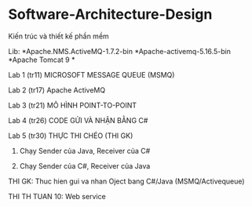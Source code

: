 # Software-Architecture-Design
Kiến trúc và thiết kế phần mềm

Lib: 
*Apache.NMS.ActiveMQ-1.7.2-bin 
*Apache-activemq-5.16.5-bin
*Apache Tomcat 9
*

Lab 1 (tr11) MICROSOFT MESSAGE QUEUE (MSMQ)

Lab 2 (tr17) Apache ActiveMQ

Lab 3 (tr21) MÔ HÌNH POINT-TO-POINT

Lab 4 (tr26) CODE GỬI VÀ NHẬN BẰNG C#

Lab 5 (tr30) THỰC THI CHÉO (THI GK)

1. Chạy Sender của Java, Receiver của C#

2. Chạy Sender của C#, Receiver của Java

THI GK: Thuc hien gui va nhan Oject bang C#/Java (MSMQ/Activequeue)

THI TH TUAN 10: Web service
